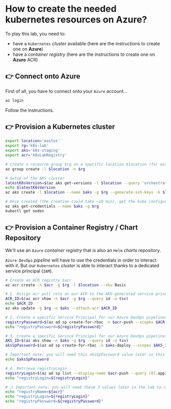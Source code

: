 # How to create the needed kubernetes resources on Azure?

To play this lab, you need to:

* have a `Kubernetes` _cluster_ available (here are the instructions to create one on **Azure**)
* have a _container registry_ (here are the instructions to create one on **Azure** ACR)

## 👉 Connect onto Azure

First of all, you have to connect onto your `Azure` account…

```bash
az login
```

Follow the instructions.

## 👉 Provision a Kubernetes cluster

```bash
export location='eastus'
export rg='k8s-lab'
export aks='k8s-staging'
export acr='k8sLabRegistry'

# Create a resource group $rg on a specific location $location (for example eastus) which will contain the Azure services we need 
az group create -l $location -n $rg

# Setup of the AKS cluster
latestK8sVersion=$(az aks get-versions -l $location --query 'orchestrators[-1].orchestratorVersion' -o tsv)
echo $latestK8sVersion
az aks create -l $location --name $aks -g $rg --generate-ssh-keys -k $latestK8sVersion --node-count 1

# Once created (the creation could take ~10 min), get the kube configuration to interact with your AKS cluster
az aks get-credentials --name $aks -g $rg
kubectl get nodes
```

## 👉 Provision a Container Registry / Chart Repository

We'll use an `Azure` _container registry_ that is also an `Helm` _charts_ repository.  

`Azure DevOps` _pipeline_ will have to use the credentials in order to interact with it.
But our `Kubernetes` _cluster_ is able to interact thanks to a dedicated service principal (`IAM`).

```bash
# Create an ACR registry $acr
az acr create -n $acr -g $rg -l $location --sku Basic

# 1. Assign acr pull role on our ACR to the AKS-generated service principal, the AKS cluster will then be able to pull images from our ACR
ACR_ID=$(az acr show -n $acr -g $rg --query id -o tsv)
echo $ACR_ID
az aks update -g $rg -n $aks --attach-acr $ACR_ID

# 2. Create a specific Service Principal for our Azure DevOps pipelines to be able to push and pull images and charts of our ACR
registryPassword=$(az ad sp create-for-rbac -n $acr-push --scopes $ACR_ID --role acrpush --query password -o tsv)
echo "registryPassword=${registryPassword}"

# 3. Create a specific Service Principal for our Azure DevOps pipelines to be able to deploy our application in our AKS
AKS_ID=$(az aks show -n $aks -g $rg --query id -o tsv)
aksSpPassword=$(az ad sp create-for-rbac -n $aks-deploy --scopes $AKS_ID --role "Azure Kubernetes Service Cluster User Role" --query password -o tsv)

# Important note: you will need this aksSpPassword value later in this blog article in the Create a Release pipeline section
echo $aksSpPassword

# 4. Retrieve registryLogin
registryLogin=$(az ad sp list --display-name $acr-push --query [0].appId -o tsv)
echo "registryLogin=${registryLogin}"

# ⚠ Important note: you will need these 3 values later in the lab to create Azure Devops pipelines
echo "registryName=${acr}"
echo "registryLogin=${registryLogin}"
echo "registryPassword=${registryPassword}"

```
